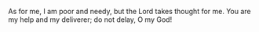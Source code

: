 As for me, I am poor and needy, but the Lord takes thought for me. You are my help and my deliverer; do not delay, O my God!
